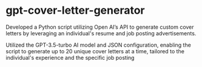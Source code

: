 # gpt-cover-letter-generator
Developed a Python script utilizing Open AI’s API to generate custom cover letters by leveraging an individual's resume and job posting advertisements.

Utilized the GPT-3.5-turbo AI model and JSON configuration, enabling the script to generate up to 20 unique cover letters at a time, tailored to the individual's experience and the specific job posting
